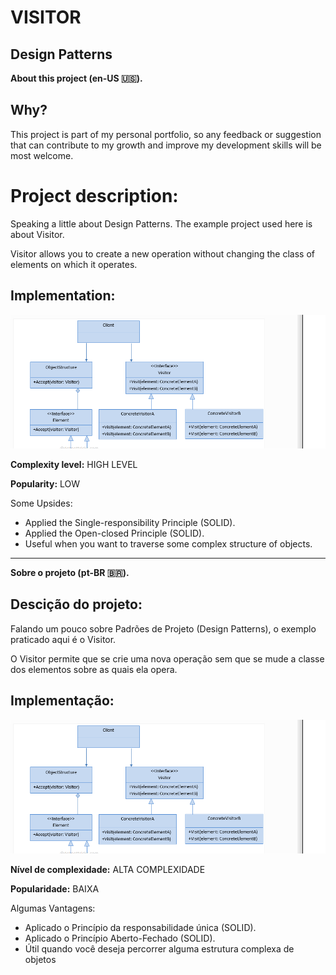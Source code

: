 # VISITOR
## Design Patterns 

**About this project (en-US 🇺🇸).**

## Why?

This project is part of my personal portfolio, so any feedback or suggestion that can contribute to my growth and improve my development skills will be most welcome.

# Project description:

Speaking a little about Design Patterns. The example project used here is about Visitor.

Visitor allows you to create a new operation without changing the class of elements on which it operates.
## Implementation:

![Preview-Screens](ImageAsset/ExEn.png)

**Complexity level:** HIGH LEVEL

**Popularity:** LOW

Some Upsides:

- Applied the Single-responsibility Principle (SOLID).
- Applied the Open-closed Principle (SOLID).
- Useful when you want to traverse some complex structure of objects.


--------------------------------------------------------------------------------------------------------------------------------------------------------------------------------
**Sobre o projeto (pt-BR 🇧🇷).**

## Descição do projeto:

Falando um pouco sobre Padrões de Projeto (Design Patterns), o exemplo praticado aqui é o Visitor.

O Visitor permite que se crie uma nova operação sem que se mude a classe dos elementos sobre as quais ela opera.

## Implementação:

![Preview-Screens](ImageAsset/ExBr.png)

**Nível de complexidade:** ALTA COMPLEXIDADE

**Popularidade:** BAIXA

Algumas Vantagens:

- Aplicado o Princípio da responsabilidade única (SOLID).
- Aplicado o Princípio Aberto-Fechado (SOLID).
- Útil quando você deseja percorrer alguma estrutura complexa de objetos

